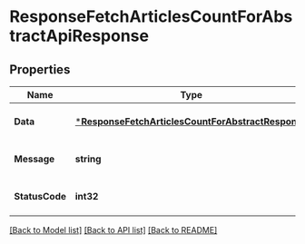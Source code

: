 # ResponseFetchArticlesCountForAbstractApiResponse

## Properties
Name | Type | Description | Notes
------------ | ------------- | ------------- | -------------
**Data** | [***ResponseFetchArticlesCountForAbstractResponse**](response.FetchArticlesCountForAbstractResponse.md) |  | [optional] [default to null]
**Message** | **string** |  | [optional] [default to null]
**StatusCode** | **int32** |  | [optional] [default to null]

[[Back to Model list]](../README.md#documentation-for-models) [[Back to API list]](../README.md#documentation-for-api-endpoints) [[Back to README]](../README.md)



